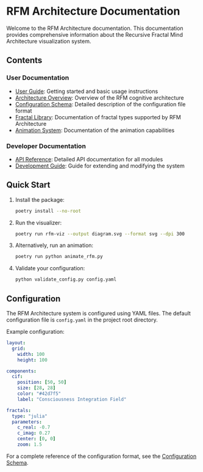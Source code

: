 # RFM Architecture Documentation

Welcome to the RFM Architecture documentation. This documentation provides comprehensive information about the Recursive Fractal Mind Architecture visualization system.

## Contents

### User Documentation
- [User Guide](user_guide.md): Getting started and basic usage instructions
- [Architecture Overview](architecture.md): Overview of the RFM cognitive architecture
- [Configuration Schema](config_schema.md): Detailed description of the configuration file format
- [Fractal Library](fractal_library.md): Documentation of fractal types supported by RFM Architecture
- [Animation System](animation_system.md): Documentation of the animation capabilities

### Developer Documentation
- [API Reference](api_reference.md): Detailed API documentation for all modules
- [Development Guide](development_guide.md): Guide for extending and modifying the system

## Quick Start

1. Install the package:
   ```bash
   poetry install --no-root
   ```

2. Run the visualizer:
   ```bash
   poetry run rfm-viz --output diagram.svg --format svg --dpi 300
   ```

3. Alternatively, run an animation:
   ```bash
   poetry run python animate_rfm.py
   ```

4. Validate your configuration:
   ```bash
   python validate_config.py config.yaml
   ```

## Configuration

The RFM Architecture system is configured using YAML files. The default configuration file is `config.yaml` in the project root directory.

Example configuration:

```yaml
layout:
  grid:
    width: 100
    height: 100

components:
  cif:
    position: [50, 50]
    size: [28, 28]
    color: "#42d7f5"
    label: "Consciousness Integration Field"

fractals:
  type: "julia"
  parameters:
    c_real: -0.7
    c_imag: 0.27
    center: [0, 0]
    zoom: 1.5
```

For a complete reference of the configuration format, see the [Configuration Schema](config_schema.md).